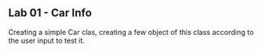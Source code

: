 Lab 01 - Car Info
-

Creating a simple Car clas, creating a few object of this class according to the user input to test it. 